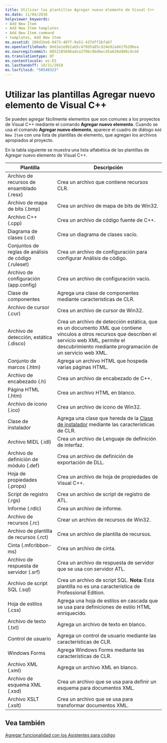 ```yaml
---
title: Utilizar las plantillas Agregar nuevo elemento de Visual C++
ms.date: 11/04/2016
helpviewer_keywords:
- Add New Item
- Add New Item templates
- Add New Item command
- templates, Add New Item
ms.assetid: 286d1be6-0473-407f-9a51-437dff1bfab7
ms.openlocfilehash: 0e63a1e9b2ab5c479d5a85cd24e92ad41fb286ea
ms.sourcegitcommit: 6052185696adca270bc9bdbec45a626dd89cdcdd
ms.translationtype: HT
ms.contentlocale: es-ES
ms.lasthandoff: 10/31/2018
ms.locfileid: "50549323"
---
```

# <a name="using-visual-c-add-new-item-templates"></a>Utilizar las plantillas Agregar nuevo elemento de Visual C++

Se pueden agregar fácilmente elementos que son comunes a los proyectos de Visual C++ mediante el comando **Agregar nuevo elemento**. Cuando se usa el comando **Agregar nuevo elemento**, aparece el cuadro de diálogo `Add New Item` con una lista de plantillas de elemento, que agregan los archivos apropiados al proyecto.

En la tabla siguiente se muestra una lista alfabética de las plantillas de Agregar nuevo elemento de Visual C++.

|Plantilla|Descripción|
|--------------|-----------------|
|Archivo de recursos de ensamblado (.resx)|Crea un archivo que contiene recursos CLR.|
|Archivo de mapa de bits (.bmp)|Crea un archivo de mapa de bits de Win32.|
|Archivo C++ (.cpp)|Crea un archivo de código fuente de C++.|
|Diagrama de clases (.cd)|Crea un diagrama de clases vacío.|
|Conjuntos de reglas de análisis de código (.ruleset)|Crea un archivo de configuración para configurar Análisis de código.|
|Archivo de configuración (app.config)|Crea un archivo de configuración vacío.|
|Clase de componentes|Agrega una clase de componentes mediante características de CLR.|
|Archivo de cursor (.cur)|Crea un archivo de cursor de Win32.|
|Archivo de detección, estática (.disco)|Crea un archivo de detección estática, que es un documento XML que contiene vínculos a otros recursos que describen el servicio web XML, permite el descubrimiento mediante programación de un servicio web XML.|
|Conjunto de marcos (.htm)|Agrega un archivo HTML que hospeda varias páginas HTML.|
|Archivo de encabezado (.h)|Crea un archivo de encabezado de C++.|
|Página HTML (.htm)|Crea un archivo HTML en blanco.|
|Archivo de icono (.ico)|Crea un archivo de icono de Win32.|
|Clase de instalador|Agrega una clase que hereda de la [Clase de instalador](https://msdn.microsoft.com/library/system.configuration.install.installer.aspx) mediante las características de CLR.|
|Archivo MIDL (.idl)|Crea un archivo de Lenguaje de definición de interfaz.|
|Archivo de definición de módulo (.def)|Crea un archivo de definición de exportación de DLL.|
|Hoja de propiedades (.props)|Crea un archivo de hoja de propiedades de Visual C++.|
|Script de registro (.rgs)|Crea un archivo de script de registro de ATL.|
|Informe (.rdlc)|Crea un archivo de informe.|
|Archivo de recursos (.rc)|Crear un archivo de recursos de Win32.|
|Archivo de plantilla de recursos (.rct)|Crea un archivo de plantilla de recursos.|
|Cinta (.mfcribbon-ms)|Crea un archivo de cinta.|
|Archivo de respuesta de servidor (.srf)|Crea un archivo de respuesta de servidor que se usa con servidor ATL.|
|Archivo de script SQL (.sql)|Crea un archivo de script SQL. **Nota:** Esta plantilla no es una característica de Professional Edition.|
|Hoja de estilos (.css)|Agrega una hoja de estilos en cascada que se usa para definiciones de estilo HTML enriquecido.|
|Archivo de texto (.txt)|Agrega un archivo de texto en blanco.|
|Control de usuario|Agrega un control de usuario mediante las características de CLR.|
|Windows Forms|Agrega Windows Forms mediante las características de CLR.|
|Archivo XML (.xml)|Agrega un archivo XML en blanco.|
|Archivo de esquema XML (.xsd)|Crea un archivo que se usa para definir un esquema para documentos XML.|
|Archivo XSLT (.xslt)|Crea un archivo que se usa para transformar documentos XML.|

## <a name="see-also"></a>Vea también

[Agregar funcionalidad con los Asistentes para código](../ide/adding-functionality-with-code-wizards-cpp.md)